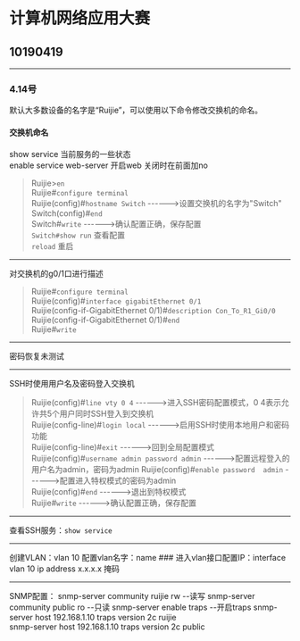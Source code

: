 # 计算机网络应用大赛

## 10190419

----

### 4.14号

默认大多数设备的名字是“Ruijie”，可以使用以下命令修改交换机的命名。

#### 交换机命名


show service 当前服务的一些状态  
enable service web-server   开启web
关闭时在前面加no

> Ruijie>`en`  
> Ruijie#`configure terminal`  
> Ruijie(config)#`hostname Switch`  ------>设置交换机的名字为"Switch"  
> Switch(config)#`end`  
> Switch#`write`     ------>确认配置正确，保存配置  
> `Switch#show run` 查看配置  
> `reload` 重启  

----

对交换机的g0/1口进行描述
> Ruijie#`configure terminal`  
> Ruijie(config)#`interface gigabitEthernet 0/1`  
> Ruijie(config-if-GigabitEthernet 0/1)#`description Con_To_R1_Gi0/0`
> Ruijie(config-if-GigabitEthernet 0/1)#`end`  
> Ruijie#`write`  

----

密码恢复未测试

----

SSH时使用用户名及密码登入交换机

> Ruijie(config)#`line vty 0 4`                                            ------>进入SSH密码配置模式，0 4表示允许共5个用户同时SSH登入到交换机  
> Ruijie(config-line)#`login local`                                       ------>启用SSH时使用本地用户和密码功能  
> Ruijie(config-line)#`exit`                                                 ------>回到全局配置模式  
> Ruijie(config)#`username admin password admin`           ------>配置远程登入的用户名为admin，密码为admin
> Ruijie(config)#`enable password  admin`                    ------>配置进入特权模式的密码为admin  
> Ruijie(config)#`end`                                                        ------>退出到特权模式  
> Ruijie#`write`                                                                  ------>确认配置正确，保存配置  

----


查看SSH服务：`show service`  


----

创建VLAN：vlan 10
配置vlan名字：name ###
进入vlan接口配置IP：interface vlan 10
ip address x.x.x.x 掩码

----

SNMP配置：
snmp-server community ruijie rw    --读写
snmp-server community public ro    --只读
snmp-server enable traps    --开启traps
snmp-server host 192.168.1.10 traps version 2c ruijie   
snmp-server host 192.168.1.10 traps version 2c public